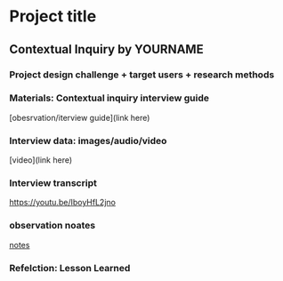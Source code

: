 # Project title
## Contextual Inquiry by YOURNAME

### Project design challenge + target users + research methods

### Materials: Contextual inquiry interview guide
[obesrvation/iterview guide](link here)

### Interview data: images/audio/video
[video](link here)

### Interview transcript
https://youtu.be/IboyHfL2jno

### observation noates
<a href="https://youtu.be/IboyHfL2jno" target="new">notes</a>

### Refelction: Lesson Learned


